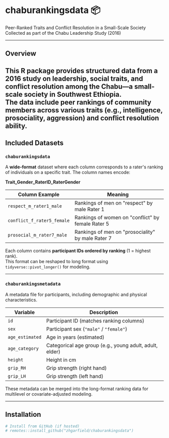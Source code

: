 # chaburankingsdata 📦

Peer-Ranked Traits and Conflict Resolution in a Small-Scale Society  
Collected as part of the Chabu Leadership Study (2016)

---

## Overview

This R package provides structured data from a 2016 study on leadership, social traits, and conflict resolution among the Chabu—a small-scale society in Southwest Ethiopia.  
The data include peer rankings of community members across various traits (e.g., intelligence, prosociality, aggression) and conflict resolution ability.
---

## Included Datasets

### `chaburankingsdata`

A **wide-format** dataset where each column corresponds to a rater's ranking of individuals on a specific trait. The column names encode:

**Trait_Gender_RaterID_RaterGender**

| Column Example              | Meaning                              |
|----------------------------|--------------------------------------|
| `respect_m_rater1_male`    | Rankings of men on "respect" by male Rater 1 |
| `conflict_f_rater5_female` | Rankings of women on "conflict" by female Rater 5 |
| `prosocial_m_rater7_male`  | Rankings of men on "prosociality" by male Rater 7 |

Each column contains **participant IDs ordered by ranking** (1 = highest rank).  
This format can be reshaped to long format using `tidyverse::pivot_longer()` for modeling.

---

### `chaburankingsmetadata`

A metadata file for participants, including demographic and physical characteristics.

| Variable          | Description                           |
|-------------------|---------------------------------------|
| `id`              | Participant ID (matches ranking columns) |
| `sex`             | Participant sex (`"male"` / `"female"`)        |
| `age_estimated`   | Age in years (estimated)              |
| `age_category`    | Categorical age group (e.g., young adult, adult, elder) |
| `height`          | Height in cm                          |
| `grip_RH`         | Grip strength (right hand)            |
| `grip_LH`         | Grip strength (left hand)             |

These metadata can be merged into the long-format ranking data for multilevel or covariate-adjusted modeling.

---

## Installation

```r
# Install from GitHub (if hosted)
# remotes::install_github("zhgarfield/chaburankingsdata")


